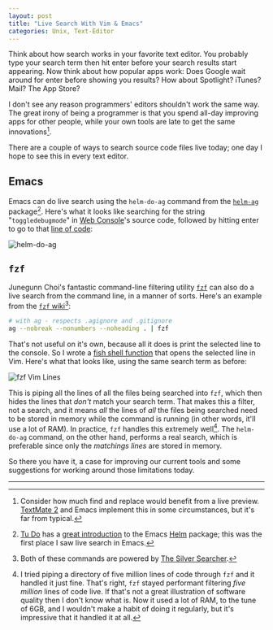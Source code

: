 ```yaml
---
layout: post
title: "Live Search With Vim & Emacs"
categories: Unix, Text-Editor
---
```


Think about how search works in your favorite text editor. You probably type your search term then hit enter before your search results start appearing. Now think about how popular apps work: Does Google wait around for enter before showing you results? How about Spotlight? iTunes? Mail? The App Store?

I don't see any reason programmers' editors shouldn't work the same way. The great irony of being a programmer is that you spend all-day improving apps for other people, while your own tools are late to get the same innovations[^others].

There are a couple of ways to search source code files live today; one day I hope to see this in every text editor.

## Emacs

Emacs can do live search using the `helm-do-ag` command from the [`helm-ag` ](https://github.com/syohex/emacs-helm-ag) package[^helm]. Here's what it looks like searching for the string "`toggledebugmode`" in [Web Console](https://github.com/robenkleene/webconsole)'s source code, followed by hitting enter to go to that [line of code](https://github.com/robenkleene/webconsole/blob/6373e62508fd9e9f41b46910e7460833af6b855f/Web%20Console/Web%20Console/WCLAppDelegate.m#L65):

![helm-do-ag](https://blog.robenkleene.com/assets/2016-03-17-helm-do-ag.gif)

## `fzf`

Junegunn Choi's fantastic command-line filtering utility [`fzf`](https://github.com/junegunn/fzf) can also do a live search from the command line, in a manner of sorts. Here's an example from the [`fzf` wiki](https://github.com/junegunn/fzf/wiki/examples)[^ag]:

``` bash
# with ag - respects .agignore and .gitignore
ag --nobreak --nonumbers --noheading . | fzf
```

That's not useful on it's own, because all it does is print the selected line to the console. So I wrote a [fish shell function](https://github.com/robenkleene/Dotfiles/blob/a32996fa1d7af58f929a94db5fc4c05f36d42b47/config/fish/config.fish#L102-L108) that opens the selected line in Vim. Here's what that looks like, using the same search term as before:

![`fzf` Vim Lines](https://blog.robenkleene.com/assets/2016-03-17-fzf-vim-lines.gif)

This is piping all the lines of all the files being searched into `fzf`, which then hides the lines that *don't* match your search term. That makes this a filter, not a search, and it means *all* the lines of *all* the files being searched need to be stored in memory while the command is running (in other words, it'll use a lot of RAM). In practice, `fzf` handles this extremely well[^filtering]. The `helm-do-ag` command, on the other hand, performs a real search, which is preferable since only the *matchings lines* are stored in memory.

So there you have it, a case for improving our current tools and some suggestions for working around those limitations today.

* * *

[^others]: Consider how much find and replace would benefit from a live preview. [TextMate 2](https://github.com/textmate/textmate) and Emacs implement this in some circumstances, but it's far from typical.

[^helm]: [Tu Do](http://tuhdo.github.io/) has a [great introduction](http://tuhdo.github.io/helm-intro.html) to the Emacs [Helm](https://github.com/emacs-helm/helm) package; this was the first place I saw live search in Emacs.

[^ag]: Both of these commands are powered by [The Silver Searcher](https://github.com/ggreer/the_silver_searcher).

[^filtering]: I tried piping a directory of five million lines of code through `fzf` and it handled it just fine. That's right, `fzf` stayed performant filtering *five million* lines of code live. If that's not a great illustration of software quality then I don't know what is. Now it used a lot of RAM, to the tune of 6GB, and I wouldn't make a habit of doing it regularly, but it's impressive that it handled it at all.
